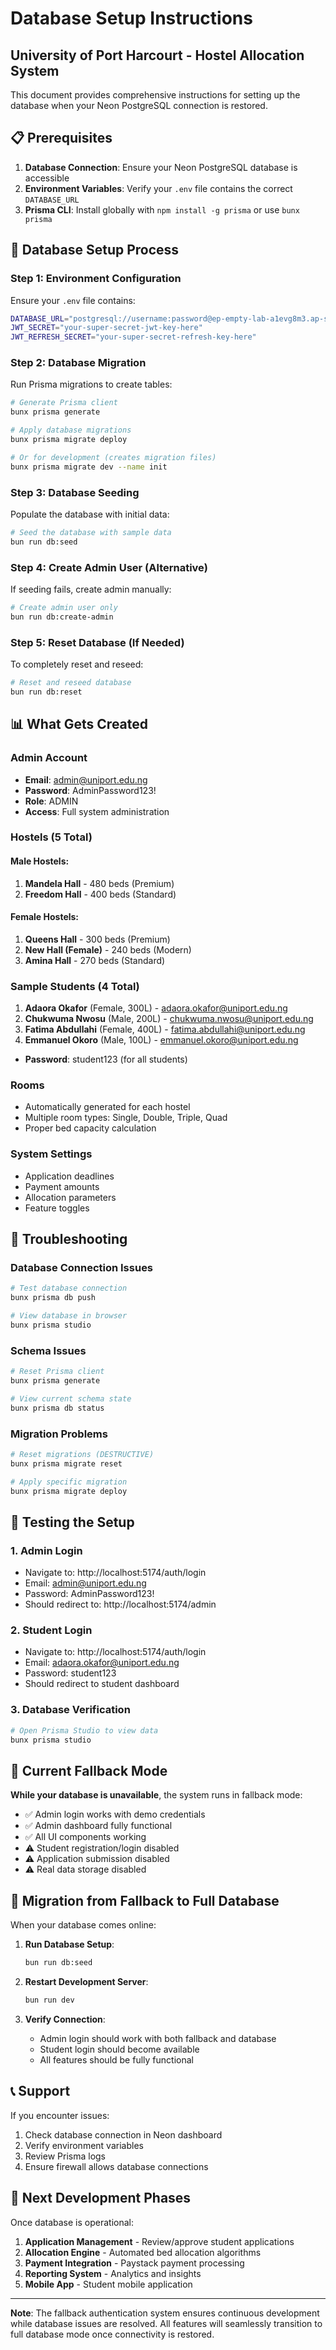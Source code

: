 # Database Setup Instructions
## University of Port Harcourt - Hostel Allocation System

This document provides comprehensive instructions for setting up the database when your Neon PostgreSQL connection is restored.

## 📋 Prerequisites

1. **Database Connection**: Ensure your Neon PostgreSQL database is accessible
2. **Environment Variables**: Verify your `.env` file contains the correct `DATABASE_URL`
3. **Prisma CLI**: Install globally with `npm install -g prisma` or use `bunx prisma`

## 🚀 Database Setup Process

### Step 1: Environment Configuration

Ensure your `.env` file contains:
```bash
DATABASE_URL="postgresql://username:password@ep-empty-lab-a1evg8m3.ap-southeast-1.aws.neon.tech:5432/database?sslmode=require"
JWT_SECRET="your-super-secret-jwt-key-here"
JWT_REFRESH_SECRET="your-super-secret-refresh-key-here"
```

### Step 2: Database Migration

Run Prisma migrations to create tables:
```bash
# Generate Prisma client
bunx prisma generate

# Apply database migrations
bunx prisma migrate deploy

# Or for development (creates migration files)
bunx prisma migrate dev --name init
```

### Step 3: Database Seeding

Populate the database with initial data:
```bash
# Seed the database with sample data
bun run db:seed
```

### Step 4: Create Admin User (Alternative)

If seeding fails, create admin manually:
```bash
# Create admin user only
bun run db:create-admin
```

### Step 5: Reset Database (If Needed)

To completely reset and reseed:
```bash
# Reset and reseed database
bun run db:reset
```

## 📊 What Gets Created

### **Admin Account**
- **Email**: admin@uniport.edu.ng
- **Password**: AdminPassword123!
- **Role**: ADMIN
- **Access**: Full system administration

### **Hostels** (5 Total)
#### Male Hostels:
1. **Mandela Hall** - 480 beds (Premium)
2. **Freedom Hall** - 400 beds (Standard)

#### Female Hostels:
1. **Queens Hall** - 300 beds (Premium)
2. **New Hall (Female)** - 240 beds (Modern)
3. **Amina Hall** - 270 beds (Standard)

### **Sample Students** (4 Total)
1. **Adaora Okafor** (Female, 300L) - adaora.okafor@uniport.edu.ng
2. **Chukwuma Nwosu** (Male, 200L) - chukwuma.nwosu@uniport.edu.ng
3. **Fatima Abdullahi** (Female, 400L) - fatima.abdullahi@uniport.edu.ng
4. **Emmanuel Okoro** (Male, 100L) - emmanuel.okoro@uniport.edu.ng
- **Password**: student123 (for all students)

### **Rooms**
- Automatically generated for each hostel
- Multiple room types: Single, Double, Triple, Quad
- Proper bed capacity calculation

### **System Settings**
- Application deadlines
- Payment amounts
- Allocation parameters
- Feature toggles

## 🔧 Troubleshooting

### Database Connection Issues
```bash
# Test database connection
bunx prisma db push

# View database in browser
bunx prisma studio
```

### Schema Issues
```bash
# Reset Prisma client
bunx prisma generate

# View current schema state
bunx prisma db status
```

### Migration Problems
```bash
# Reset migrations (DESTRUCTIVE)
bunx prisma migrate reset

# Apply specific migration
bunx prisma migrate deploy
```

## 📱 Testing the Setup

### 1. Admin Login
- Navigate to: http://localhost:5174/auth/login
- Email: admin@uniport.edu.ng
- Password: AdminPassword123!
- Should redirect to: http://localhost:5174/admin

### 2. Student Login
- Navigate to: http://localhost:5174/auth/login
- Email: adaora.okafor@uniport.edu.ng
- Password: student123
- Should redirect to student dashboard

### 3. Database Verification
```bash
# Open Prisma Studio to view data
bunx prisma studio
```

## 🚨 Current Fallback Mode

**While your database is unavailable**, the system runs in fallback mode:
- ✅ Admin login works with demo credentials
- ✅ Admin dashboard fully functional
- ✅ All UI components working
- ⚠️ Student registration/login disabled
- ⚠️ Application submission disabled
- ⚠️ Real data storage disabled

## 🔄 Migration from Fallback to Full Database

When your database comes online:

1. **Run Database Setup**:
   ```bash
   bun run db:seed
   ```

2. **Restart Development Server**:
   ```bash
   bun run dev
   ```

3. **Verify Connection**:
   - Admin login should work with both fallback and database
   - Student login should become available
   - All features should be fully functional

## 📞 Support

If you encounter issues:
1. Check database connection in Neon dashboard
2. Verify environment variables
3. Review Prisma logs
4. Ensure firewall allows database connections

## 🎯 Next Development Phases

Once database is operational:
1. **Application Management** - Review/approve student applications
2. **Allocation Engine** - Automated bed allocation algorithms
3. **Payment Integration** - Paystack payment processing
4. **Reporting System** - Analytics and insights
5. **Mobile App** - Student mobile application

---

**Note**: The fallback authentication system ensures continuous development while database issues are resolved. All features will seamlessly transition to full database mode once connectivity is restored.

